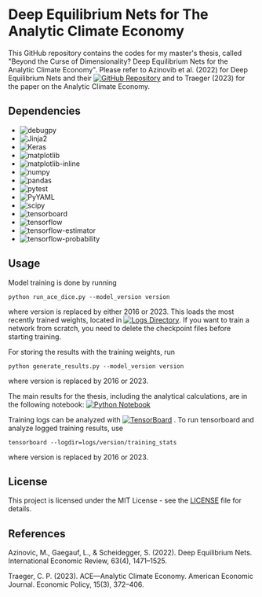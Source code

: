 # Deep Equilibrium Nets for The Analytic Climate Economy

This GitHub repository contains the codes for my master's thesis, called "Beyond the Curse of Dimensionality? Deep Equilibrium Nets for the Analytic Climate Economy". Please refer to Azinovib et al. (2022) for Deep Equilibrium Nets and their [![GitHub Repository](https://img.shields.io/badge/GitHub-DeepEquilibriumNets-blue?logo=github)](https://github.com/sischei/DeepEquilibriumNets) and to Traeger (2023) for the paper on the Analytic Climate Economy.

## Dependencies

- ![debugpy](https://img.shields.io/badge/debugpy-v1.6.6-blue)
- ![Jinja2](https://img.shields.io/badge/Jinja2-v3.1.3-blue)
- ![Keras](https://img.shields.io/badge/Keras-v2.10.0-blue)
- ![matplotlib](https://img.shields.io/badge/matplotlib-v3.8.3-blue)
- ![matplotlib-inline](https://img.shields.io/badge/matplotlib--inline-v0.1.6-blue)
- ![numpy](https://img.shields.io/badge/numpy-v1.26.3-blue)
- ![pandas](https://img.shields.io/badge/pandas-v2.2.2-blue)
- ![pytest](https://img.shields.io/badge/pytest-v8.0.0-blue)
- ![PyYAML](https://img.shields.io/badge/PyYAML-v6.0.1-blue)
- ![scipy](https://img.shields.io/badge/scipy-v1.11.4-blue)
- ![tensorboard](https://img.shields.io/badge/tensorboard-v2.10.0-blue)
- ![tensorflow](https://img.shields.io/badge/tensorflow-v2.10.0-blue)
- ![tensorflow-estimator](https://img.shields.io/badge/tensorflow--estimator-v2.10.0-blue)
- ![tensorflow-probability](https://img.shields.io/badge/tensorflow--probability-v0.24.0-blue)


## Usage

Model training is done by running

```shell
python run_ace_dice.py --model_version version
```

where version is replaced by either 2016 or 2023. This loads the most recently trained weights, located in [![Logs Directory](https://img.shields.io/badge/Logs-Directory-lightgrey?logo=github)](logs/). If you want to train a network from scratch, you need to delete the checkpoint files before starting training.

For storing the results with the training weights, run

```shell
python generate_results.py --model_version version
```

where version is replaced by 2016 or 2023.

The main results for the thesis, including the analytical calculations, are in the following notebook: [![Python Notebook](https://img.shields.io/badge/Python%20Notebook-thesis__results.ipynb-lightgrey?logo=jupyter)](plotting/thesis_results.ipynb)

Training logs can be analyzed with [![TensorBoard](https://img.shields.io/badge/TensorBoard-Open%20docs-orange?logo=tensorflow)](https://www.tensorflow.org/tensorboard)
. To run tensorboard and analyze logged training results, use

```shell
tensorboard --logdir=logs/version/training_stats
```

where version is replaced by 2016 or 2023.

## License

This project is licensed under the MIT License - see the [LICENSE](LICENSE) file for details.

## References

Azinovic, M., Gaegauf, L., & Scheidegger, S. (2022). Deep Equilibrium Nets. International Economic Review, 63(4), 1471–1525.

Traeger, C. P. (2023). ACE—Analytic Climate Economy. American Economic Journal. Economic Policy, 15(3), 372–406.

